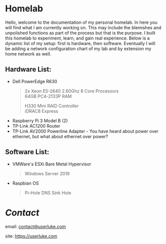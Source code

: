 # Homelab

Hello, welcome to the documentation of my personal homelab. In here you will find what I am currently working on. This may include the blemishes and unpolished functions as part of the process but that is the purpose. I built this homelab to experiment, learn, and gain real experience. Below is a dynamic list of my setup: first is hardware, then software. Eventually I will be adding a network configuration chart of my lab and by extension my home network as well. 


## Hardware List:
* Dell PowerEdge R630
  >2x Xeon E5-2640 2.60Ghz 8 Core Processors  
  >64GB PC4-2133P RAM  
  >  
  >  
  >H330 Mini RAID Controller  
  >iDRAC8 Express  
 * Raspberry Pi 3 Model B (2)
 * TP-Link AC1200 Router
 * TP-Link AV2000 Powerline Adapter - You have heard about power over ethernet, but what about ethernet over power?
 



## Software List:
* VMWare's ESXi Bare Metal Hypervisor
  >Windows Server 2019
* Raspbian OS  
  >Pi-Hole DNS Sink Hole  
  
# *Contact* 

email: contact@userluke.com

site: https://userluke.com
